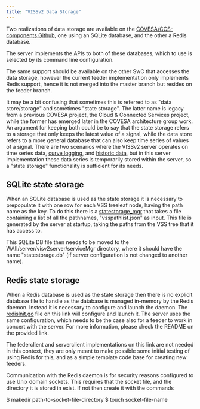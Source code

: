 ```yaml
---
title: "VISSv2 Data Storage"
---
```


Two realizations of data storage are available on the [COVESA/CCS-components Github](https://github.com/COVESA/ccs-components),
one using an SQLite database, and the other a Redis database.

The server implements the APIs to both of these databases, which to use is selected by its command line configuration.

The same support should be available on the other SwC that accesses the data storage,
however the current feeder implementation only implements Redis support, hence it is not merged into the master branch but resides on the feeder branch.

It may be a bit confusing that sometimes this is referred to as "data store/storage" and sometimes "state storage".
The latter name is legacy from a previous COVESA project, the Cloud & Connected Services project, while the former has emerged later in the COVESA architecture group work.
An argument for keeping both could be to say that the state storage refers to a storage that only keeps the latest value of a signal,
while the data store refers to a more general database that can also keep time series of values of a signal.
There are two scenarios where the VISSv2 server operates on time series data, [curve logging](https://raw.githack.com/w3c/automotive/gh-pages/spec/VISSv2_Core.html#curvelog-filter-operation),
and [historic data](https://raw.githack.com/w3c/automotive/gh-pages/spec/VISSv2_Core.html#history-filter-operation),
but in this server implementation these data series is temporarily stored within the server, so a "state storage" functionality is sufficient for its needs.

## SQLite state storage
When an SQLite database is used as the state storage it is necessary to prepopulate it with one row for each VSS treeleaf node, having the path name as the key.
To do this there is a [statestorage_mgr](https://github.com/COVESA/ccs-components/tree/master/statestorage/sqlImpl) that takes a file containing a list of all the pathnames,
"vsspathlist.json" as input. This file is generated by the server at startup, taking the paths from the VSS tree that it has access to.

This SQLite DB file then needs to be moved to the WAII/server/visv2server/serviceMgr directory, where it should have the name "statestorage.db"
(if server configuration is not changed to another name).

## Redis state storage
When a Redis database is used as the state storage then there is no explicit database file to handle as the database is managed in-memory by the Redis daemon.
Instead it is necessary to configure and launch the daemon.
The [redisInit.go](https://github.com/COVESA/ccs-components/tree/master/statestorage/redisImpl) file on this link will configure and launch it.
The server uses the same configuration, which needs to be the case also for a feeder to work in concert with the server.
For more information, please check the README on the provided link.

The federclient and serverclient implementations on this link are not needed in this context, they are only meant to make possible some initial testing of using Redis for this,
and as a simple template code base for creating new feeders.

Communication with the Redis daemon is for security reasons configured to use Unix domain sockets. This requires that the socket file, and the directory it is stored in exist.
If not then create it with the commands

$ makedir path-to-socket-file-directory
$ touch socket-file-name
